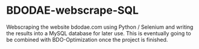 # BDODAE-webscrape-SQL

Webscraping the website bdodae.com using Python / Selenium and writing the results into a MySQL database for later use. This is eventually going to be combined with BDO-Optimization once the project is finished.
